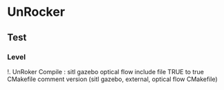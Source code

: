 # UnRocker #
## Test ##
### Level ###


!. UnRoker Compile : sitl gazebo optical flow include file TRUE to true
CMakefile comment version (sitl gazebo, external, optical flow CMakefile) 
